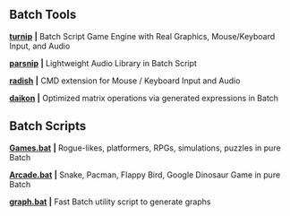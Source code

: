 
<b><h2>Batch Tools</h2></b>

[**turnip**](https://github.com/thelowsunoverthemoon/turnip) **|** Batch Script Game Engine with Real Graphics, Mouse/Keyboard Input, and Audio

[**parsnip**](https://github.com/thelowsunoverthemoon/parsnip) **|** Lightweight Audio Library in Batch Script

[**radish**](https://github.com/thelowsunoverthemoon/radish) **|** CMD extension for Mouse / Keyboard Input and Audio

[**daikon**](https://github.com/thelowsunoverthemoon/daikon) **|** Optimized matrix operations via generated expressions in Batch

<b><h2>Batch Scripts</h2></b>

[**Games.bat**](https://github.com/thelowsunoverthemoon/Games.bat) **|** Rogue-likes, platformers, RPGs, simulations, puzzles in pure Batch

[**Arcade.bat**](https://github.com/thelowsunoverthemoon/Arcade.bat) **|** Snake, Pacman, Flappy Bird, Google Dinosaur Game in pure Batch

[**graph.bat**](https://github.com/thelowsunoverthemoon/graph.bat) **|** Fast Batch utility script to generate graphs


